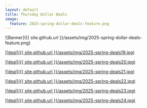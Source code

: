 ```yaml
---
layout: default
title: Thursday Dollar Deals
image:
  feature: 2025-spring-dollar-deals-feature.png
---
```

![Banner]({{ site.github.url }}/assets/img/2025-spring-dollar-deals-feature.png)

[![deal]({{ site.github.url }}/assets/img/2025-spring-deals19.jpg)](https://www.teacherspayteachers.com/Product/Spring-Math-Worksheets-Morning-Work-Activities-Homework-and-Centers-3809362)

[![deal]({{ site.github.url }}/assets/img/2025-spring-deals20.jpg)](https://www.teacherspayteachers.com/Product/Math-Posters-Addition-and-Subtraction-Strategies-Kindergarten-and-First-Grade-5216414)

[![deal]({{ site.github.url }}/assets/img/2025-spring-deals21.jpg)](https://www.teacherspayteachers.com/Product/Spring-NO-PREP-Math-Worksheets-13227607)

[![deal]({{ site.github.url }}/assets/img/2025-spring-deals22.jpg)](https://www.teacherspayteachers.com/Product/Fact-Family-Craft-Bulletin-Board-Fact-Families-Activity-Addition-Subtraction-8416077)

[![deal]({{ site.github.url }}/assets/img/2025-spring-deals23.jpg)]()

[![deal]({{ site.github.url }}/assets/img/2025-spring-deals24.jpg)]()